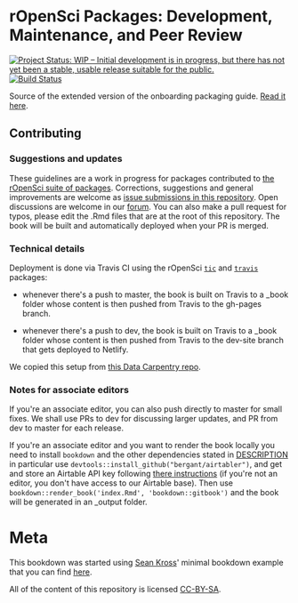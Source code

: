 rOpenSci Packages: Development, Maintenance, and Peer Review
=============================================================

[![Project Status: WIP – Initial development is in progress, but there has not yet been a stable, usable release suitable for the public.](http://www.repostatus.org/badges/latest/wip.svg)](http://www.repostatus.org/#wip) [![Build Status](https://travis-ci.org/ropensci/dev_guide.svg?branch=master)](https://travis-ci.org/ropensci/dev_guide)

Source of the extended version of the onboarding packaging guide. [Read it here](https://ropensci.github.io/dev_guide/).

## Contributing

### Suggestions and updates

These guidelines are a work in progress for packages contributed to [the rOpenSci suite of packages](https://ropensci.org/packages/). Corrections, suggestions and general improvements are welcome as [issue submissions in this repository](https://github.com/ropensci/dev_guide/issues/new). Open discussions are welcome in our [forum](https://discuss.ropensci.org/). You can also make a pull request for typos, please edit the .Rmd files that are at the root of this repository. The book will be built and automatically deployed when your PR is merged.

### Technical details

Deployment is done via Travis CI using the rOpenSci [`tic`](https://github.com/ropenscilabs/tic) and [`travis`](https://github.com/ropenscilabs/travis) packages: 

* whenever there's a push to master, the book is built on Travis to a _book folder whose content is then pushed from Travis to the gh-pages branch.

* whenever there's a push to dev, the book is built on Travis to a _book folder whose content is then pushed from Travis to the dev-site branch that gets deployed to Netlify.

We copied this setup from [this Data Carpentry repo](https://github.com/datacarpentry/R-ecology-lesson).

### Notes for associate editors

If you're an associate editor, you can also push directly to master for small fixes. We shall use PRs to dev for discussing larger updates, and PR from dev to master for each release.

If you're an associate editor and you want to render the book locally you need to install `bookdown` and the other dependencies stated in [DESCRIPTION](DESCRIPTION) in particular use `devtools::install_github("bergant/airtabler")`, and get and store an Airtable API key following [there instructions](https://github.com/bergant/airtabler#get-and-store-the-api-key) (if you're not an editor, you don't have access to our Airtable base). Then use `bookdown::render_book('index.Rmd', 'bookdown::gitbook')` and the book will be generated in an _output folder.

# Meta

This bookdown was started using [Sean Kross](https://github.com/seankross)' minimal bookdown example that you can find [here](https://github.com/seankross/bookdown-start).

All of the content of this repository is licensed 
[CC-BY-SA](https://creativecommons.org/publicdomain/zero/1.0/).


